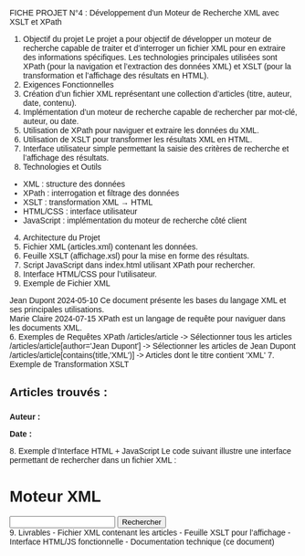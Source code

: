 FICHE PROJET N°4 : Développement d'un Moteur de Recherche XML avec XSLT et XPath
1. Objectif du projet
Le projet a pour objectif de développer un moteur de recherche capable de traiter et d’interroger un fichier XML pour en extraire des informations spécifiques. Les technologies principales utilisées sont XPath (pour la navigation et l’extraction des données XML) et XSLT (pour la transformation et l’affichage des résultats en HTML).
2. Exigences Fonctionnelles
1. Création d’un fichier XML représentant une collection d’articles (titre, auteur, date, contenu).
2. Implémentation d’un moteur de recherche capable de rechercher par mot-clé, auteur, ou date.
3. Utilisation de XPath pour naviguer et extraire les données du XML.
4. Utilisation de XSLT pour transformer les résultats XML en HTML.
5. Interface utilisateur simple permettant la saisie des critères de recherche et l’affichage des résultats.
3. Technologies et Outils
- XML : structure des données
- XPath : interrogation et filtrage des données
- XSLT : transformation XML → HTML
- HTML/CSS : interface utilisateur
- JavaScript : implémentation du moteur de recherche côté client

4. Architecture du Projet
1. Fichier XML (articles.xml) contenant les données.
2. Feuille XSLT (affichage.xsl) pour la mise en forme des résultats.
3. Script JavaScript dans index.html utilisant XPath pour rechercher.
4. Interface HTML/CSS pour l’utilisateur.
5. Exemple de Fichier XML
<?xml version="1.0" encoding="UTF-8"?>
<articles>
  <article>
    <title>Introduction à XML</title>
    <author>Jean Dupont</author>
    <date>2024-05-10</date>
    <content>Ce document présente les bases du langage XML et ses principales utilisations.</content>
  </article>
  <article>
    <title>XPath et ses applications</title>
    <author>Marie Claire</author>
    <date>2024-07-15</date>
    <content>XPath est un langage de requête pour naviguer dans les documents XML.</content>
  </article>
</articles>
6. Exemples de Requêtes XPath
/articles/article   -> Sélectionner tous les articles
/articles/article[author='Jean Dupont']   -> Sélectionner les articles de Jean Dupont
/articles/article[contains(title,'XML')]   -> Articles dont le titre contient 'XML'
7. Exemple de Transformation XSLT
<?xml version="1.0" encoding="UTF-8"?>
<xsl:stylesheet version="1.0" xmlns:xsl="http://www.w3.org/1999/XSL/Transform">
  <xsl:template match="/">
    <html>
      <head><title>Résultats de recherche</title></head>
      <body>
        <h2>Articles trouvés :</h2>
        <xsl:for-each select="articles/article">
          <div>
            <h3><xsl:value-of select="title"/></h3>
            <p><b>Auteur :</b> <xsl:value-of select="author"/></p>
            <p><b>Date :</b> <xsl:value-of select="date"/></p>
            <p><xsl:value-of select="content"/></p>
          </div>
        </xsl:for-each>
      </body>
    </html>
  </xsl:template>
</xsl:stylesheet>
8. Exemple d’Interface HTML + JavaScript
Le code suivant illustre une interface permettant de rechercher dans un fichier XML :

<!DOCTYPE html>
<html lang='fr'>
<head>
<meta charset='UTF-8'>
<title>Moteur de Recherche XML</title>
<style>body{font-family:Arial}</style>
</head>
<body>
<h1>Moteur XML</h1>
<input id='keyword'> <button onclick='searchXML()'>Rechercher</button>
<div id='results'></div>
<script>
// Code JS pour charger XML et rechercher avec XPath
</script>
</body>
</html>
9. Livrables
- Fichier XML contenant les articles
- Feuille XSLT pour l’affichage
- Interface HTML/JS fonctionnelle
- Documentation technique (ce document)
